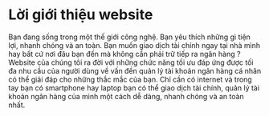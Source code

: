 
# Lời giới thiệu website 

Bạn đang sống trong một thế giới công nghệ. Bạn yêu thích những gì tiện lợi, nhanh chóng và an toàn. Bạn muốn giao dịch tài chính ngay tại nhà mình hay bất cứ nơi đâu bạn đến mà không cần phải trữ tiếp ra ngân hàng ?
Website của chúng tôi ra đời với những chức năng tối ưu đáp ứng được tối đa nhu cầu của người dùng về vấn đền quản lý tài khoản ngân hàng cá nhân có thể giải đáp cho những thắc mắc của bạn. Chỉ cần có internet và trong tay bạn có smartphone hay laptop bạn có thể giao dịch tài chính, quản lý tài khoản ngân hàng của mình một cách dễ dàng, nhanh chóng và an toàn nhất.







